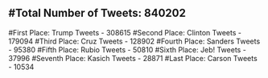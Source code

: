 #Total Number of Tweets: 840202 
---
#First Place: Trump Tweets - 308615
#Second Place: Clinton Tweets - 179094
#Third Place: Cruz Tweets - 128902
#Fourth Place: Sanders Tweets - 95380
#Fifth Place: Rubio Tweets - 50810
#Sixth Place: Jeb! Tweets - 37996
#Seventh Place: Kasich Tweets - 28871
#Last Place: Carson Tweets - 10534
